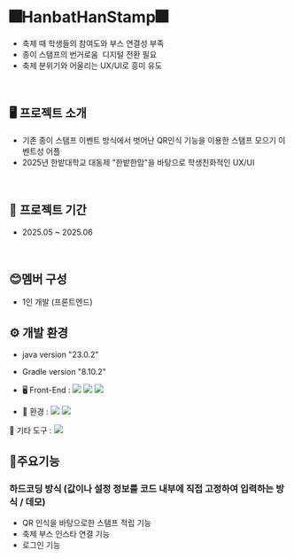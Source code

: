 # 🎆HanbatHanStamp🎆
<ul>
  <li>축제 때 학생들의 참여도와 부스 연결성 부족</li>
  <li>종이 스탬프의 번거로움  디지털 전환 필요</li>
  <li>축제 분위기와 어울리는 UX/UI로 흥미 유도</li>
</ul>
<br>

## 🖥️ 프로젝트 소개
* 기존 종이 스탬프 이벤트 방식에서 벗어난 QR인식 기능을 이용한 스탬프 모으기 이벤트성 어플
* 2025년 한밭대학교 대동제 "한밭한맘"을 바탕으로 학생친화적인 UX/UI
<br>

## 📅 프로젝트 기간
* 2025.05 ~ 2025.06

<br>

## 😊멤버 구성
* 1인 개발 (프론트엔드)

## ⚙️ 개발 환경
* java version "23.0.2"
* Gradle version "8.10.2"
* 🖥 Front-End :
      <img src="https://img.shields.io/badge/Figma-F24E1E?style=for-the-badge&logo=figma&logoColor=white">
      <img src="https://img.shields.io/badge/Android%20Studio-3DDC84?style=for-the-badge&logo=android-studio&logoColor=white">
      <img src="https://img.shields.io/badge/java-0095D5?style=for-the-badge&logo=java&logoColor=white">

* 🏡 환경 :
      <img src="https://img.shields.io/badge/GitHub-181717?style=for-the-badge&logo=github&logoColor=white">
      <img src="https://img.shields.io/badge/Git-F05032?style=for-the-badge&logo=git&logoColor=white">     

💬 기타 도구 :
      <img src="https://img.shields.io/badge/ChatGPT-10A37F?style=for-the-badge&logo=openai&logoColor=white">
<br>

## 📌주요기능
### 하드코딩 방식 (값이나 설정 정보를 코드 내부에 직접 고정하여 입력하는 방식 / 데모)
* QR 인식을 바탕으로한 스탬프 적립 기능
* 축제 부스 인스타 연결 기능
* 로그인 기능
